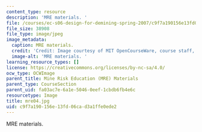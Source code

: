 ```yaml
---
content_type: resource
description: 'MRE materials. '
file: /courses/ec-s06-design-for-demining-spring-2007/c9f7a190156e13fd06cad3a1ffe0ede2_mre04.jpg
file_size: 38908
file_type: image/jpeg
image_metadata:
  caption: MRE materials.
  credit: 'Credit: Image courtesy of MIT OpenCourseWare, course staff, and students.'
  image-alt: 'MRE materials. '
learning_resource_types: []
license: https://creativecommons.org/licenses/by-nc-sa/4.0/
ocw_type: OCWImage
parent_title: Mine Risk Education (MRE) Materials
parent_type: CourseSection
parent_uid: fa03ac7e-6a1e-5046-0eef-1cbdb6fb4e6c
resourcetype: Image
title: mre04.jpg
uid: c9f7a190-156e-13fd-06ca-d3a1ffe0ede2
---
```

MRE materials. 